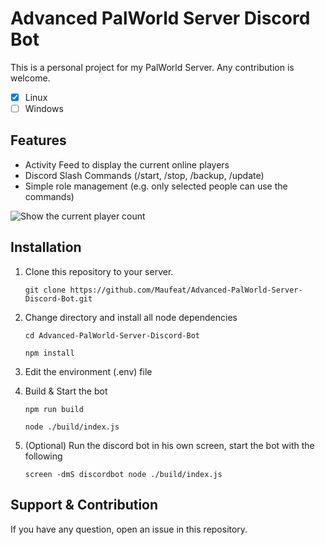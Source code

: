# Advanced PalWorld Server Discord Bot

This is a personal project for my PalWorld Server.
Any contribution is welcome.

 - [x] Linux
 - [ ] Windows

## Features

 - Activity Feed to display the current online players
 - Discord Slash Commands (/start, /stop, /backup, /update)
 - Simple role management (e.g. only selected people can use the commands)
 
![Show the current player count](https://i.ibb.co/88ZSVmn/grafik.png)

## Installation

1. Clone this repository to your server.

    `git clone https://github.com/Maufeat/Advanced-PalWorld-Server-Discord-Bot.git`

2. Change directory and install all node dependencies

    `cd Advanced-PalWorld-Server-Discord-Bot`
    
    `npm install`
    
3. Edit the environment (.env) file
4. Build & Start the bot

    `npm run build`

    `node ./build/index.js`

5. (Optional) Run the discord bot in his own screen, start the bot with the following

    `screen -dmS discordbot node ./build/index.js`


## Support & Contribution
If you have any question, open an issue in this repository.

